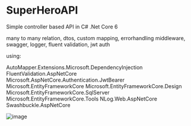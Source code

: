 # SuperHeroAPI

Simple controller based API in C# .Net Core 6

many to many relation, dtos, custom mapping, errorhandling middleware, swagger, logger, fluent validation, jwt auth

using:

AutoMapper.Extensions.Microsoft.DependencyInjection
FluentValidation.AspNetCore
Microsoft.AspNetCore.Authentication.JwtBearer
Microsoft.EntityFrameworkCore
Microsoft.EntityFrameworkCore.Design
Microsoft.EntityFrameworkCore.SqlServer
Microsoft.EntityFrameworkCore.Tools
NLog.Web.AspNetCore
Swashbuckle.AspNetCore


![image](https://user-images.githubusercontent.com/103057715/178357319-49ff0bf7-f3fe-4f5b-99f7-1a39c5b08286.png)


